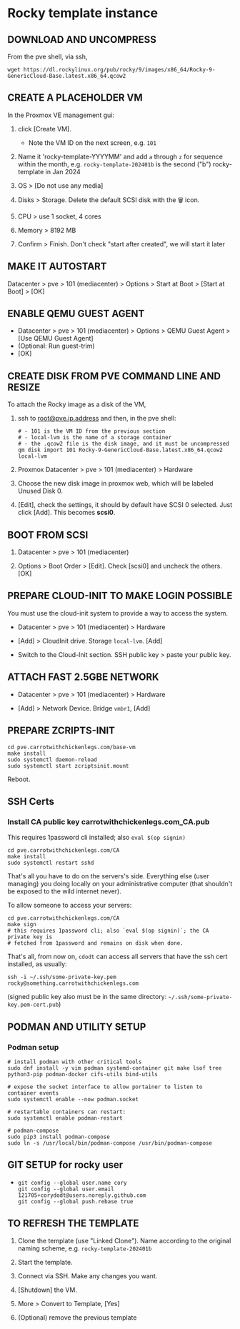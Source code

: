 # Rocky template instance


## DOWNLOAD AND UNCOMPRESS

From the pve shell, via ssh,

```
wget https://dl.rockylinux.org/pub/rocky/9/images/x86_64/Rocky-9-GenericCloud-Base.latest.x86_64.qcow2
```


## CREATE A PLACEHOLDER VM

In the Proxmox VE management gui:

1. click [Create VM].

    - Note the VM ID on the next screen, e.g. `101`

2. Name it 'rocky-template-YYYYMM' and add `a` through `z` for sequence within
   the month, e.g. `rocky-template-202401b` is the second ("b") rocky-template in Jan
   2024

3. OS > [Do not use any media]

4. Disks > Storage. Delete the default SCSI disk with the 🗑️ icon.

5. CPU > use 1 socket, 4 cores

6. Memory > 8192 MB

7. Confirm > Finish. Don't check "start after created", we will start it later


## MAKE IT AUTOSTART

Datacenter > pve > 101 (mediacenter) > Options > Start at Boot > [Start at Boot] > [OK]


## ENABLE QEMU GUEST AGENT

- Datacenter > pve > 101 (mediacenter) > Options > QEMU Guest Agent > [Use QEMU Guest Agent] 
- (Optional: Run guest-trim)
- [OK]


## CREATE DISK FROM PVE COMMAND LINE AND RESIZE

To attach the Rocky image as a disk of the VM,

1. ssh to root@pve.ip.address and then, in the pve shell:

    ```
    # - 101 is the VM ID from the previous section
    # - local-lvm is the name of a storage container
    # - the .qcow2 file is the disk image, and it must be uncompressed
    qm disk import 101 Rocky-9-GenericCloud-Base.latest.x86_64.qcow2 local-lvm
    ```

2. Proxmox Datacenter > pve > 101 (mediacenter) > Hardware

3. Choose the new disk image in proxmox web, which will be labeled Unused Disk 0.

4. [Edit], check the settings, it should by default have SCSI 0 selected.  Just
click [Add]. This becomes **scsi0**.


## BOOT FROM SCSI

1. Datacenter > pve > 101 (mediacenter)

2. Options > Boot Order > [Edit]. Check [scsi0] and uncheck the others. [OK]


## PREPARE CLOUD-INIT TO MAKE LOGIN POSSIBLE

You must use the cloud-init system to provide a way to access the system.

- Datacenter > pve > 101 (mediacenter) > Hardware

- [Add] > CloudInit drive. Storage `local-lvm`. [Add]

- Switch to the Cloud-Init section. SSH public key > paste your public key.


## ATTACH FAST 2.5GBE NETWORK

- Datacenter > pve > 101 (mediacenter) > Hardware

- [Add] > Network Device. Bridge `vmbr1`, [Add]


## PREPARE ZCRIPTS-INIT

```
cd pve.carrotwithchickenlegs.com/base-vm
make install
sudo systemctl daemon-reload
sudo systemctl start zcriptsinit.mount
```

Reboot.


## SSH Certs

### Install CA public key carrotwithchickenlegs.com_CA.pub

This requires 1password cli installed; also `eval $(op signin)`

```
cd pve.carrotwithchickenlegs.com/CA
make install
sudo systemctl restart sshd
```

That's all you have to do on the servers's side. Everything else (user managing) you doing locally on your administrative computer (that shouldn't be exposed to the wild internet never).

To allow someone to access your servers:

```
cd pve.carrotwithchickenlegs.com/CA
make sign
# this requires 1password cli; also `eval $(op signin)`; the CA private key is
# fetched from 1password and remains on disk when done.
```

That's all, from now on, `cdodt` can access all servers that have the ssh cert
installed, as usually:

```
ssh -i ~/.ssh/some-private-key.pem rocky@something.carrotwithchickenlegs.com
```

(signed public key also must be in the same directory: `~/.ssh/some-private-key.pem-cert.pub`)


## PODMAN AND UTILITY SETUP

### Podman setup
```
# install podman with other critical tools
sudo dnf install -y vim podman systemd-container git make lsof tree python3-pip podman-docker cifs-utils bind-utils

# expose the socket interface to allow portainer to listen to container events
sudo systemctl enable --now podman.socket

# restartable containers can restart:
sudo systemctl enable podman-restart

# podman-compose
sudo pip3 install podman-compose
sudo ln -s /usr/local/bin/podman-compose /usr/bin/podman-compose 
```


## GIT SETUP for rocky user

- ```
  git config --global user.name cory
  git config --global user.email 121705+corydodt@users.noreply.github.com
  git config --global push.rebase true
  ```


## TO REFRESH THE TEMPLATE

1. Clone the template (use "Linked Clone"). Name according to the original naming scheme, e.g. `rocky-template-202401b`

2. Start the template.

3. Connect via SSH. Make any changes you want.

4. [Shutdown] the VM.

5. More > Convert to Template, [Yes]

6. (Optional) remove the previous template

